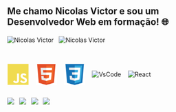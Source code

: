 ## <p>Me chamo Nicolas Victor e sou um Desenvolvedor Web em formação! 🌐

![Nicolas Victor](https://github-readme-stats.vercel.app/api?username=nicolasvictorsg&theme=clean)
&nbsp;&nbsp;![Nicolas Victor](https://github-readme-stats.vercel.app/api/top-langs/?username=nicolasvictorsg&theme=clean)

##

<div
style="display: inline_block"><br>
              <img align="center" alt="Js" height="50" width="50" src="https://raw.githubusercontent.com/devicons/devicon/master/icons/javascript/javascript-plain.svg">
&nbsp;&nbsp;  <img align="center" alt="HTML" height="50" width="50" src="https://raw.githubusercontent.com/devicons/devicon/master/icons/html5/html5-original.svg">
&nbsp;&nbsp;  <img align="center" alt="CSS" height="50" width="50" src="https://raw.githubusercontent.com/devicons/devicon/master/icons/css3/css3-original.svg">
&nbsp;&nbsp;  <img align="center" alt="VsCode" height="50" width="50" src="https://cdn.jsdelivr.net/gh/devicons/devicon/icons/vscode/vscode-original.svg">
&nbsp;&nbsp;  <img align="center" alt="React" heigth="50" width="50" src="https://cdn.jsdelivr.net/gh/devicons/devicon/icons/wordpress/wordpress-plain.svg" />
</div>          
  
##

<div>
<a href="https://nicolasvictorsg.github.io/Portfolio/" target="_blank"><img src="https://img.shields.io/badge/GitLab-330F63?style=for-the-badge&logo=gitlab&logoColor=white" target="_blank"></a>
&nbsp;&nbsp;<a href="https://www.linkedin.com/in/nicolasvictorsg/" target="_blank"><img src="https://img.shields.io/badge/-LinkedIn-%230077B5?style=for-the-badge&logo=linkedin&logoColor=white" target="_blank"></a> 
&nbsp;&nbsp;<a href="https://www.instagram.com/nicolas.victordoze/" target="_blank"><img src="https://img.shields.io/badge/-Instagram-%23E4405F?style=for-the-badge&logo=instagram&logoColor=white" target="_blank"></a>
&nbsp;&nbsp;<a href="https://twitter.com/Nicolas83414931" target="_blank"><img src="https://img.shields.io/badge/Twitter-1DA1F2?style=for-the-badge&logo=twitter&logoColor=white"></a>
</div>


